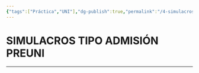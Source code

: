 ```yaml
---
{"tags":["Práctica","UNI"],"dg-publish":true,"permalink":"/4-simulacros/preuni/simulacros-preuni/","dgPassFrontmatter":true}
---
```


# SIMULACROS TIPO ADMISIÓN PREUNI
---

